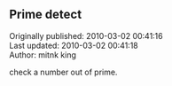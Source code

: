 ## Prime detect  
Originally published: 2010-03-02 00:41:16  
Last updated: 2010-03-02 00:41:18  
Author: mitnk king  
  
check a number out of prime.